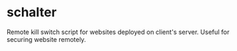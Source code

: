 # schalter
Remote kill switch script for websites deployed on client's server. Useful for securing website remotely.
